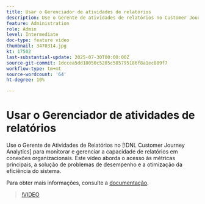 ```yaml
---
title: Usar o Gerenciador de atividades de relatórios
description: Use o Gerente de atividades de relatórios no Customer Journey Analytics para monitorar e gerenciar a capacidade de relatórios em conexões organizacionais.
feature: Administration
role: Admin
level: Intermediate
doc-type: feature video
thumbnail: 3470314.jpg
kt: 17502
last-substantial-update: 2025-07-30T00:00:00Z
source-git-commit: 1dccea5dd18050c5205c585795186f8a1ec889f7
workflow-type: tm+mt
source-wordcount: '64'
ht-degree: 10%

---
```


# Usar o Gerenciador de atividades de relatórios

Use o Gerente de Atividades de Relatórios no [!DNL Customer Journey Analytics] para monitorar e gerenciar a capacidade de relatórios em conexões organizacionais. Este vídeo aborda o acesso às métricas principais, a solução de problemas de desempenho e a otimização da eficiência do sistema.

Para obter mais informações, consulte a [documentação](https://experienceleague.adobe.com/pt-br/docs/analytics-platform/using/reporting-activity-manager/reporting-activity-overview).

>[!VIDEO](https://video.tv.adobe.com/v/3470319/?learn=on&captions=por_br)
